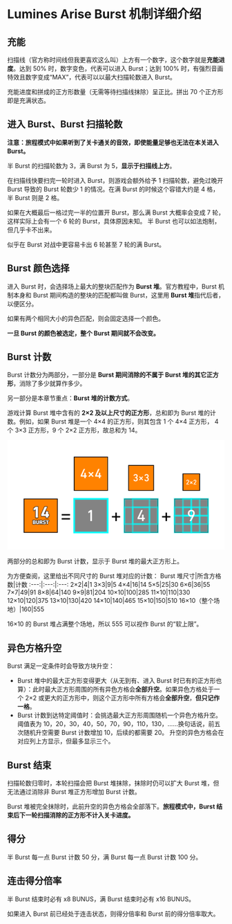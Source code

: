 # Lumines Arise Burst 机制详细介绍
## 充能
扫描线（官方称时间线但我更喜欢这么叫）上方有一个数字，这个数字就是**充能进度**。达到 50% 时，数字变色，代表可以进入 Burst；达到 100% 时，有强烈音画特效且数字变成“MAX”，代表可以以最大扫描轮数进入 Burst。

充能进度和拼成的正方形数量（无需等待扫描线抹除）呈正比。拼出 70 个正方形即是充满状态。
## 进入 Burst、Burst 扫描轮数
**注意：旅程模式中如果听到了关卡通关的音效，即使能量足够也无法在本关进入 Burst。**

半 Burst 的扫描轮数为 3，满 Burst 为 5，**显示于扫描线上方**。

在扫描线快要扫完一轮时进入 Burst，则游戏会额外给予 1 扫描轮数，避免过晚开 Burst 导致的 Burst 轮数少 1 的情况。在满 Burst 的时候这个容错大约是 4 格，半 Burst 则是 2 格。

如果在大概最后一格过完一半的位置开 Burst，那么满 Burst 大概率会变成 7 轮，这样实际上会有一个 6 轮的 Burst，具体原因未知。
半 Burst 也可以如法炮制，但几乎卡不出来。

似乎在 Burst 对战中更容易卡出 6 轮甚至 7 轮的满 Burst。
## Burst 颜色选择
进入 Burst 时，会选择场上最大的整块匹配作为 **Burst 堆**。官方教程中，Burst 机制本身和 Burst 期间构造的整块的匹配都叫做 Burst，这里用 **Burst 堆**指代后者，以便区分。

如果有两个相同大小的异色匹配，则会固定选择一个颜色。

**一旦 Burst 的颜色被选定，整个 Burst 期间就不会改变。**
## Burst 计数
Burst 计数分为两部分，一部分是 **Burst 期间消除的不属于 Burst 堆的其它正方形**，消除了多少就算作多少。

另一部分是本章节重点：**Burst 堆的计数方式**。

游戏计算 Burst 堆中含有的 **2×2 及以上尺寸的正方形**，总和即为 Burst 堆的计数。例如，如果 Burst 堆是一个 4×4 的正方形，则其包含 1 个 4×4 正方形， 4 个 3×3 正方形，9 个 2×2 正方形，故总和为 14。

![](pic/burstHeapCalculation.png)

两部分的总和即为 Burst 计数，显示于 Burst 堆的最大正方形上。

为方便查阅，这里给出不同尺寸的 Burst 堆对应的计数：
Burst 堆尺寸|所含方格数|计数
:---:|:---:|:---:
2×2|4|1
3×3|9|5
4×4|16|14
5×5|25|30
6×6|36|55
7×7|49|91
8×8|64|140
9×9|81|204
10×10|100|285
11×10|110|330
12×10|120|375
13×10|130|420
14×10|140|465
15×10|150|510
16×10（整个场地）|160|555

16×10 的 Burst 堆占满整个场地，所以 555 可以视作 Burst 的“软上限”。
## 异色方格升空
Burst 满足一定条件时会导致方块升空：
* Burst 堆中的最大正方形变得更大（从无到有、进入 Burst 时已有的正方形也算）：此时最大正方形周围的所有异色方格会**全部升空**。如果异色方格处于一个 2×2 或更大的正方形中，则这个正方形中所有方格会**全部升空**，**但只记作一格**。
* Burst 计数到达特定阈值时：会挑选最大正方形周围随机一个异色方格升空。阈值表为 10，20，30，40，50，70，90，110，130，……换句话说，前五次随机升空需要 Burst 计数增加 10，后续的都需要 20。
升空的异色方格会在对应列上方显示，但最多显示三个。
## Burst 结束
扫描轮数归零时，本轮扫描会把 Burst 堆抹除，抹除时仍可以扩大 Burst 堆，但无法通过消除非 Burst 堆正方形增加 Burst 计数。

Burst 堆被完全抹除时，此前升空的异色方格会全部落下。**旅程模式中，Burst 结束后下一轮扫描消除的正方形不计入关卡进度。**
## 得分
半 Burst 每一点 Burst 计数 50 分，满 Burst 每一点 Burst 计数 100 分。
## 连击得分倍率
半 Burst 结束时必有 x8 BUNUS，满 Burst 结束时必有 x16 BUNUS。

如果进入 Burst 前已经处于连击状态，则得分倍率和 Burst 前的得分倍率取大。